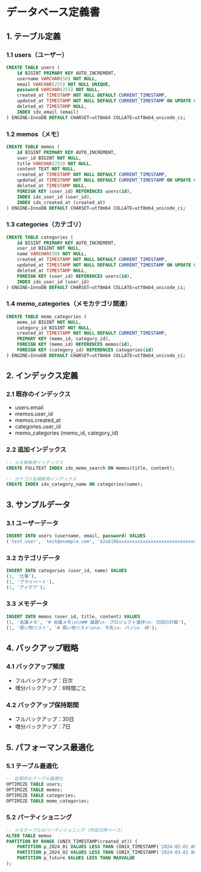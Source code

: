 # データベース定義書

## 1. テーブル定義

### 1.1 users（ユーザー）
```sql
CREATE TABLE users (
    id BIGINT PRIMARY KEY AUTO_INCREMENT,
    username VARCHAR(50) NOT NULL,
    email VARCHAR(255) NOT NULL UNIQUE,
    password VARCHAR(255) NOT NULL,
    created_at TIMESTAMP NOT NULL DEFAULT CURRENT_TIMESTAMP,
    updated_at TIMESTAMP NOT NULL DEFAULT CURRENT_TIMESTAMP ON UPDATE CURRENT_TIMESTAMP,
    deleted_at TIMESTAMP NULL,
    INDEX idx_email (email)
) ENGINE=InnoDB DEFAULT CHARSET=utf8mb4 COLLATE=utf8mb4_unicode_ci;
```

### 1.2 memos（メモ）
```sql
CREATE TABLE memos (
    id BIGINT PRIMARY KEY AUTO_INCREMENT,
    user_id BIGINT NOT NULL,
    title VARCHAR(255) NOT NULL,
    content TEXT NOT NULL,
    created_at TIMESTAMP NOT NULL DEFAULT CURRENT_TIMESTAMP,
    updated_at TIMESTAMP NOT NULL DEFAULT CURRENT_TIMESTAMP ON UPDATE CURRENT_TIMESTAMP,
    deleted_at TIMESTAMP NULL,
    FOREIGN KEY (user_id) REFERENCES users(id),
    INDEX idx_user_id (user_id),
    INDEX idx_created_at (created_at)
) ENGINE=InnoDB DEFAULT CHARSET=utf8mb4 COLLATE=utf8mb4_unicode_ci;
```

### 1.3 categories（カテゴリ）
```sql
CREATE TABLE categories (
    id BIGINT PRIMARY KEY AUTO_INCREMENT,
    user_id BIGINT NOT NULL,
    name VARCHAR(50) NOT NULL,
    created_at TIMESTAMP NOT NULL DEFAULT CURRENT_TIMESTAMP,
    updated_at TIMESTAMP NOT NULL DEFAULT CURRENT_TIMESTAMP ON UPDATE CURRENT_TIMESTAMP,
    deleted_at TIMESTAMP NULL,
    FOREIGN KEY (user_id) REFERENCES users(id),
    INDEX idx_user_id (user_id)
) ENGINE=InnoDB DEFAULT CHARSET=utf8mb4 COLLATE=utf8mb4_unicode_ci;
```

### 1.4 memo_categories（メモカテゴリ関連）
```sql
CREATE TABLE memo_categories (
    memo_id BIGINT NOT NULL,
    category_id BIGINT NOT NULL,
    created_at TIMESTAMP NOT NULL DEFAULT CURRENT_TIMESTAMP,
    PRIMARY KEY (memo_id, category_id),
    FOREIGN KEY (memo_id) REFERENCES memos(id),
    FOREIGN KEY (category_id) REFERENCES categories(id)
) ENGINE=InnoDB DEFAULT CHARSET=utf8mb4 COLLATE=utf8mb4_unicode_ci;
```

## 2. インデックス定義

### 2.1 既存のインデックス
- users.email
- memos.user_id
- memos.created_at
- categories.user_id
- memo_categories (memo_id, category_id)

### 2.2 追加インデックス
```sql
-- メモ検索用インデックス
CREATE FULLTEXT INDEX idx_memo_search ON memos(title, content);

-- カテゴリ名検索用インデックス
CREATE INDEX idx_category_name ON categories(name);
```

## 3. サンプルデータ

### 3.1 ユーザーデータ
```sql
INSERT INTO users (username, email, password) VALUES
('test_user', 'test@example.com', '$2a$10$xxxxxxxxxxxxxxxxxxxxxxxxxxxxxxxxxxxxxxxxxxxxxxxxxxxxx');
```

### 3.2 カテゴリデータ
```sql
INSERT INTO categories (user_id, name) VALUES
(1, '仕事'),
(1, 'プライベート'),
(1, 'アイデア');
```

### 3.3 メモデータ
```sql
INSERT INTO memos (user_id, title, content) VALUES
(1, '会議メモ', '# 会議メモ\n\n## 議題\n- プロジェクト進捗\n- 次回の計画'),
(1, '買い物リスト', '# 買い物リスト\n\n- 牛乳\n- パン\n- 卵');
```

## 4. バックアップ戦略

### 4.1 バックアップ頻度
- フルバックアップ：日次
- 増分バックアップ：6時間ごと

### 4.2 バックアップ保持期間
- フルバックアップ：30日
- 増分バックアップ：7日

## 5. パフォーマンス最適化

### 5.1 テーブル最適化
```sql
-- 定期的なテーブル最適化
OPTIMIZE TABLE users;
OPTIMIZE TABLE memos;
OPTIMIZE TABLE categories;
OPTIMIZE TABLE memo_categories;
```

### 5.2 パーティショニング
```sql
-- メモテーブルのパーティショニング（作成日時ベース）
ALTER TABLE memos
PARTITION BY RANGE (UNIX_TIMESTAMP(created_at)) (
    PARTITION p_2024_01 VALUES LESS THAN (UNIX_TIMESTAMP('2024-02-01 00:00:00')),
    PARTITION p_2024_02 VALUES LESS THAN (UNIX_TIMESTAMP('2024-03-01 00:00:00')),
    PARTITION p_future VALUES LESS THAN MAXVALUE
);
``` 